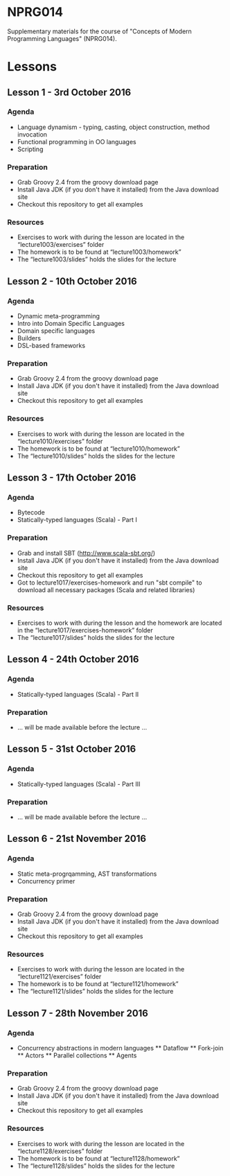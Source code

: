# NPRG014
Supplementary materials for the course of "Concepts of Modern Programming Languages" (NPRG014).

# Lessons

## Lesson 1 - 3rd October 2016
### Agenda
* Language dynamism - typing, casting, object construction, method invocation
* Functional programming in OO languages
* Scripting

### Preparation
* Grab Groovy 2.4 from the groovy download page
* Install Java JDK (if you don't have it installed) from the Java download site
* Checkout this repository to get all examples

### Resources
* Exercises to work with during the lesson are located in the “lecture1003/exercises” folder
* The homework is to be found at “lecture1003/homework”
* The “lecture1003/slides” holds the slides for the lecture


## Lesson 2 - 10th October 2016
### Agenda

* Dynamic meta-programming
* Intro into Domain Specific Languages
* Domain specific languages
* Builders
* DSL-based frameworks

### Preparation
* Grab Groovy 2.4 from the groovy download page
* Install Java JDK (if you don't have it installed) from the Java download site
* Checkout this repository to get all examples

### Resources
* Exercises to work with during the lesson are located in the “lecture1010/exercises” folder
* The homework is to be found at “lecture1010/homework”
* The “lecture1010/slides” holds the slides for the lecture

## Lesson 3 - 17th October 2016
### Agenda
* Bytecode
* Statically-typed languages (Scala) - Part I

### Preparation
* Grab and install SBT (http://www.scala-sbt.org/)
* Install Java JDK (if you don't have it installed) from the Java download site
* Checkout this repository to get all examples
* Got to lecture1017/exercises-homework and run "sbt compile" to download all necessary packages (Scala and related libraries)

### Resources
* Exercises to work with during the lesson and the homework are located in the “lecture1017/exercises-homework” folder
* The “lecture1017/slides” holds the slides for the lecture


## Lesson 4 - 24th October 2016
### Agenda
* Statically-typed languages (Scala) - Part II

### Preparation
* ... will be made available before the lecture ...


## Lesson 5 - 31st October 2016
### Agenda
* Statically-typed languages (Scala) - Part III

### Preparation
* ... will be made available before the lecture ...


## Lesson 6 - 21st November 2016
### Agenda

* Static meta-progrqamming, AST transformations
* Concurrency primer

### Preparation
* Grab Groovy 2.4 from the groovy download page
* Install Java JDK (if you don't have it installed) from the Java download site
* Checkout this repository to get all examples

### Resources
* Exercises to work with during the lesson are located in the “lecture1121/exercises” folder
* The homework is to be found at “lecture1121/homework”
* The “lecture1121/slides” holds the slides for the lecture

## Lesson 7 - 28th November 2016
### Agenda

* Concurrency abstractions in modern languages
** Dataflow
** Fork-join
** Actors
** Parallel collections
** Agents

### Preparation
* Grab Groovy 2.4 from the groovy download page
* Install Java JDK (if you don't have it installed) from the Java download site
* Checkout this repository to get all examples

### Resources
* Exercises to work with during the lesson are located in the “lecture1128/exercises” folder
* The homework is to be found at “lecture1128/homework”
* The “lecture1128/slides” holds the slides for the lecture


